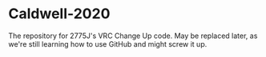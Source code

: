 # Caldwell-2020
The repository for 2775J's VRC Change Up code. May be replaced later, as we're still learning how to use GitHub and might screw it up.
